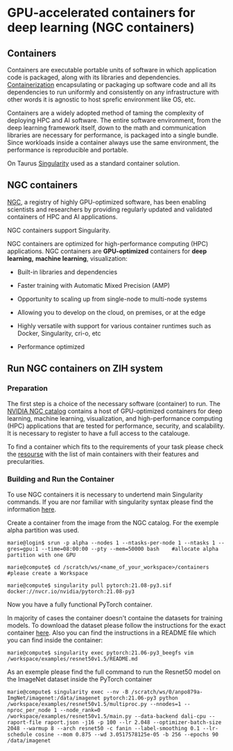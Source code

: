 # GPU-accelerated containers for deep learning (NGC containers)

## Containers

Containers are executable portable units of software in which 
application code is packaged, along with its 
libraries and dependencies. 
[Containerization](https://www.ibm.com/cloud/learn/containerization) encapsulating or packaging up
software code and all its dependencies to run uniformly and consistently 
on any infrastructure with other words it is agnostic to host sprefic environment like OS, etc.

Containers are a widely adopted method of taming the complexity of deploying HPC and AI software. 
The entire software environment, from the deep learning framework itself, 
down to the math and communication libraries are necessary for performance, is packaged into 
a single bundle. Since workloads inside a container 
always use the same environment, the performance is reproducible and portable.

On Taurus [Singularity](https://sylabs.io/) used as a standard container solution.

## NGC containers

[NGC](https://developer.nvidia.com/ai-hpc-containers), a registry of highly GPU-optimized software, 
has been enabling scientists and researchers by providing regularly updated 
and validated containers of HPC and AI applications.

NGC containers support Singularity.

NGC containers are optimized for high-performance computing (HPC) applications.
NGC containers are **GPU-optimized** containers 
for **deep learning,** **machine learning**, visualization:

- Built-in libraries and dependencies

- Faster training with Automatic Mixed Precision (AMP)

- Opportunity to scaling up from single-node to multi-node systems
  
- Allowing you to develop on the cloud, on premises, or at the edge

- Highly versatile with support for various container runtimes such as Docker, Singularity, cri-o, etc

- Performance optimized

## Run NGC containers on ZIH system

### Preparation

The first step is a choice of the necessary software (container) to run. 
The [NVIDIA NGC catalog](https://ngc.nvidia.com/catalog) 
contains a host of GPU-optimized containers for deep learning, 
machine learning, visualization, and high-performance computing (HPC) applications that are tested 
for performance, security, and scalability. 
It is necessary to register to have a full access to the catalouge.

To find a container which fits to the requirements of your task please check 
the [resourse](https://github.com/NVIDIA/DeepLearningExamples) 
with the list of main containers with their features and precularities.

### Building and Run the Container

To use NGC containers it is necessary to undertend main Singularity commands.
If you are nor familiar with singularity syntax please find the information [here](https://sylabs.io/guides/3.0/user-guide/quick_start.html#interact-with-images).

Create a container from the image from the NGC catalog. For the exemple alpha partition was used.

```console
marie@login$ srun -p alpha --nodes 1 --ntasks-per-node 1 --ntasks 1 --gres=gpu:1 --time=08:00:00 --pty --mem=50000 bash    #allocate alpha partition with one GPU

marie@compute$ cd /scratch/ws/<name_of_your_workspace>/containers   #please create a Workspace

marie@compute$ singularity pull pytorch:21.08-py3.sif docker://nvcr.io/nvidia/pytorch:21.08-py3
```

Now you have a fully functional PyTorch container.

In majority of cases the container doesn't containe the datasets for training models. 
To download the dataset please follow the instructions for the exact container [here](https://github.com/NVIDIA/DeepLearningExamples).
Also you can find the instructions in a README file which you can find inside the container:

```console
marie@compute$ singularity exec pytorch:21.06-py3_beegfs vim /workspace/examples/resnet50v1.5/README.md
```

As an exemple please find the full command to run the Resnet50 model on the ImageNet dataset 
inside the PyTorch container

```console
marie@compute$ singularity exec --nv -B /scratch/ws/0/anpo879a-ImgNet/imagenet:/data/imagenet pytorch:21.06-py3 python /workspace/examples/resnet50v1.5/multiproc.py --nnodes=1 --nproc_per_node 1 --node_rank=0 /workspace/examples/resnet50v1.5/main.py --data-backend dali-cpu --raport-file raport.json -j16 -p 100 --lr 2.048 --optimizer-batch-size 2048 --warmup 8 --arch resnet50 -c fanin --label-smoothing 0.1 --lr-schedule cosine --mom 0.875 --wd 3.0517578125e-05 -b 256 --epochs 90 /data/imagenet
```

